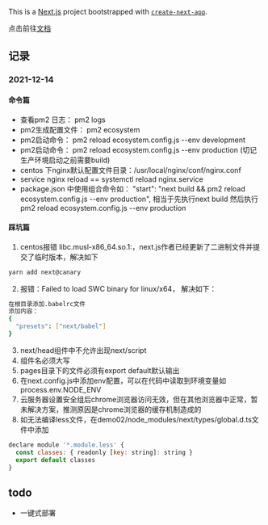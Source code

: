 This is a [Next.js](https://nextjs.org/) project bootstrapped with [`create-next-app`](https://github.com/vercel/next.js/tree/canary/packages/create-next-app).

点击前往[文档](https://www.yuque.com/debugksir/blog/lmaogn)

## 记录

### 2021-12-14

#### 命令篇

- 查看pm2 日志： pm2 logs
- pm2生成配置文件： pm2 ecosystem
- pm2启动命令： pm2 reload ecosystem.config.js --env development
- pm2启动命令： pm2 reload ecosystem.config.js --env production (切记生产环境启动之前需要build)
- centos 下nginx默认配置文件目录：/usr/local/nginx/conf/nginx.conf
- service nginx reload == systemctl reload nginx.service
- package.json 中使用组合命令如： "start": "next build && pm2 reload ecosystem.config.js --env production", 相当于先执行next build 然后执行pm2 reload ecosystem.config.js --env production

#### 踩坑篇

1. centos报错 libc.musl-x86_64.so.1:，next.js作者已经更新了二进制文件并提交了临时版本，解决如下

```bash
yarn add next@canary
```

2. 报错：Failed to load SWC binary for linux/x64， 解决如下：

```bash
在根目录添加.babelrc文件
添加内容：
{
  "presets": ["next/babel"]
}
```

3. next/head组件中不允许出现next/script
4. 组件名必须大写
5. pages目录下的文件必须有export default默认输出
6. 在next.config.js中添加env配置，可以在代码中读取到环境变量如process.env.NODE_ENV
7. 云服务器设置安全组后chrome浏览器访问无效，但在其他浏览器中正常，暂未解决方案，推测原因是chrome浏览器的缓存机制造成的
8. 如无法编译less文件，在demo02/node_modules/next/types/global.d.ts文件中添加

```js
declare module '*.module.less' {
  const classes: { readonly [key: string]: string }
  export default classes
}
```

## todo

- 一键式部署
